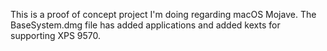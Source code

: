 This is a proof of concept project I'm doing regarding macOS Mojave.
The BaseSystem.dmg file has added applications and added kexts for supporting XPS 9570.
